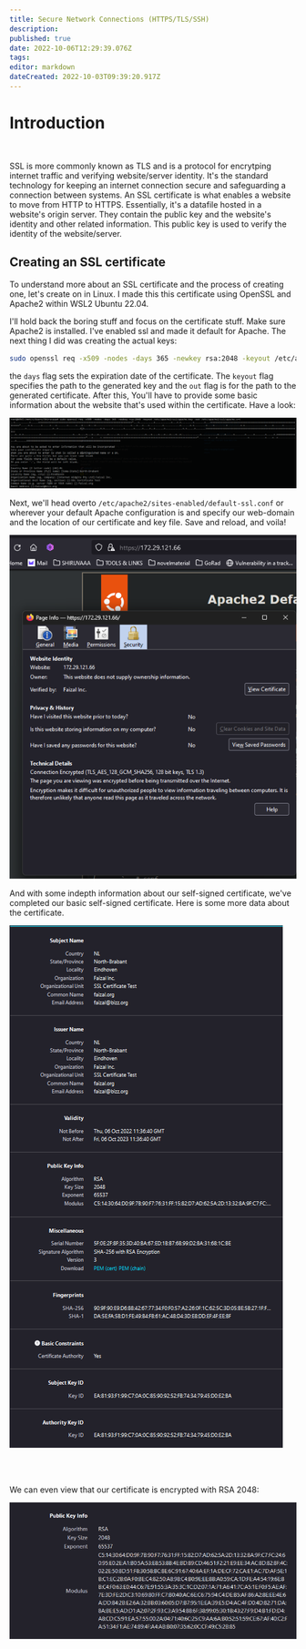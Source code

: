 ```yaml
---
title: Secure Network Connections (HTTPS/TLS/SSH)
description: 
published: true
date: 2022-10-06T12:29:39.076Z
tags: 
editor: markdown
dateCreated: 2022-10-03T09:39:20.917Z
---
```


# Introduction 
<br />

SSL is more commonly known as TLS and is a protocol for encrytping internet traffic and verifying website/server identity. It's the standard technology for keeping an internet connection secure and safeguarding a connection between systems. An SSL certificate is what enables a website to move from HTTP to HTTPS. Essentially, it's a datafile hosted in a website's origin server. They contain the public key and the website's identity and other related information. This public key is used to verify the identity of the website/server. 
<br />

## Creating an SSL certificate
To understand more about an SSL certificate and the process of creating one, let's create on in Linux.
I made this this certificate using OpenSSL and Apache2 within WSL2 Ubuntu 22.04.
<br />

I'll hold back the boring stuff and focus on the certificate stuff. Make sure Apache2 is installed. I've enabled ssl and made it default for Apache. The next thing I did was creating the actual keys:

```bash
sudo openssl req -x509 -nodes -days 365 -newkey rsa:2048 -keyout /etc/apache2/ssl/apache.key -out /etc/apache2/ssl/apache.crt
```

the `days` flag sets the expiration date of the certificate. The `keyout` flag specifies the path to the generated key and the `out` flag is for the path to the generated certificate. After this, You'll have to provide some basic information about the website that's used within the certificate. Have a look:


![self-ssl1.png](/bok/self-ssl1.png)
<br />

Next, we'll head overto `/etc/apache2/sites-enabled/default-ssl.conf` or wherever your default Apache configuration is and specify our web-domain and the location of our certificate and key file. Save and reload, and voila!

![self-ssl2.png](/bok/self-ssl2.png)
<br />

And with some indepth information about our self-signed certificate, we've completed our basic self-signed certificate. 
Here is some more data about the certificate.

![self-ssl3.png](/bok/self-ssl3.png)

<br />
<br />

We can even view that our certificate is encrypted with RSA 2048:

![self-ssl4.png](/bok/self-ssl4.png)